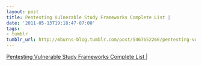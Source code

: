 ```yaml
---
layout: post
title: Pentesting Vulnerable Study Frameworks Complete List |
date: '2011-05-13T19:18:47-07:00'
tags:
- tumblr
tumblr_url: http://mburns-blog.tumblr.com/post/5467652266/pentesting-vulnerable-study-frameworks-complete
---
```

<a href="http://www.felipemartins.info/2011/05/pentesting-vulnerable-study-frameworks-complete-list/">Pentesting Vulnerable Study Frameworks Complete List |</a>

